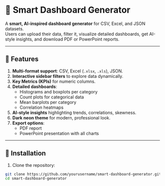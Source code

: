 # 🌙 Smart Dashboard Generator

A **smart, AI-inspired dashboard generator** for CSV, Excel, and JSON datasets.  
Users can upload their data, filter it, visualize detailed dashboards, get AI-style insights, and download PDF or PowerPoint reports.

---

## 🔹 Features

1. **Multi-format support**: CSV, Excel (`.xlsx`, `.xls`), JSON.
2. **Interactive sidebar filters** to explore data dynamically.
3. **Key Metrics (KPIs)** for numeric columns.
4. **Detailed dashboards**:
   - Histograms and boxplots per category
   - Count plots for categorical data
   - Mean barplots per category
   - Correlation heatmaps
5. **AI-style insights** highlighting trends, correlations, skewness.
6. **Dark neon theme** for modern, professional look.
7. **Export options**:
   - PDF report
   - PowerPoint presentation with all charts

---

## 🔹 Installation

1. Clone the repository:

```bash
git clone https://github.com/yourusername/smart-dashboard-generator.git
cd smart-dashboard-generator
